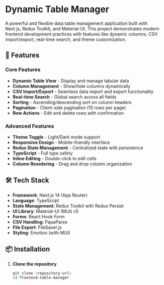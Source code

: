 # Dynamic Table Manager

A powerful and flexible data table management application built with Next.js, Redux Toolkit, and Material-UI. This project demonstrates modern frontend development practices with features like dynamic columns, CSV import/export, real-time search, and theme customization.

## 🚀 Features

### Core Features
- **Dynamic Table View** - Display and manage tabular data
- **Column Management** - Show/hide columns dynamically
- **CSV Import/Export** - Seamless data import and export functionality
- **Real-time Search** - Global search across all fields
- **Sorting** - Ascending/descending sort on column headers
- **Pagination** - Client-side pagination (10 rows per page)
- **Row Actions** - Edit and delete rows with confirmation

### Advanced Features
- **Theme Toggle** - Light/Dark mode support
- **Responsive Design** - Mobile-friendly interface
- **Redux State Management** - Centralized state with persistence
- **TypeScript** - Full type safety
- **Inline Editing** - Double-click to edit cells
- **Column Reordering** - Drag and drop column organization

## 🛠️ Tech Stack

- **Framework**: Next.js 14 (App Router)
- **Language**: TypeScript
- **State Management**: Redux Toolkit with Redux Persist
- **UI Library**: Material-UI (MUI) v5
- **Forms**: React Hook Form
- **CSV Handling**: PapaParse
- **File Export**: FileSaver.js
- **Styling**: Emotion (with MUI)

## 📦 Installation

1. **Clone the repository**
   ```bash
   git clone <repository-url>
   cd frontend-table-manager